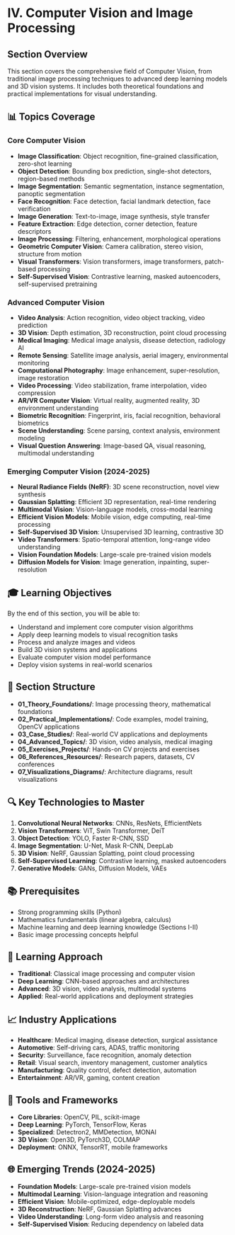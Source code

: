 # IV. Computer Vision and Image Processing

## Section Overview
This section covers the comprehensive field of Computer Vision, from traditional image processing techniques to advanced deep learning models and 3D vision systems. It includes both theoretical foundations and practical implementations for visual understanding.

## 📊 Topics Coverage

### Core Computer Vision
- **Image Classification**: Object recognition, fine-grained classification, zero-shot learning
- **Object Detection**: Bounding box prediction, single-shot detectors, region-based methods
- **Image Segmentation**: Semantic segmentation, instance segmentation, panoptic segmentation
- **Face Recognition**: Face detection, facial landmark detection, face verification
- **Image Generation**: Text-to-image, image synthesis, style transfer
- **Feature Extraction**: Edge detection, corner detection, feature descriptors
- **Image Processing**: Filtering, enhancement, morphological operations
- **Geometric Computer Vision**: Camera calibration, stereo vision, structure from motion
- **Visual Transformers**: Vision transformers, image transformers, patch-based processing
- **Self-Supervised Vision**: Contrastive learning, masked autoencoders, self-supervised pretraining

### Advanced Computer Vision
- **Video Analysis**: Action recognition, video object tracking, video prediction
- **3D Vision**: Depth estimation, 3D reconstruction, point cloud processing
- **Medical Imaging**: Medical image analysis, disease detection, radiology AI
- **Remote Sensing**: Satellite image analysis, aerial imagery, environmental monitoring
- **Computational Photography**: Image enhancement, super-resolution, image restoration
- **Video Processing**: Video stabilization, frame interpolation, video compression
- **AR/VR Computer Vision**: Virtual reality, augmented reality, 3D environment understanding
- **Biometric Recognition**: Fingerprint, iris, facial recognition, behavioral biometrics
- **Scene Understanding**: Scene parsing, context analysis, environment modeling
- **Visual Question Answering**: Image-based QA, visual reasoning, multimodal understanding

### Emerging Computer Vision (2024-2025)
- **Neural Radiance Fields (NeRF)**: 3D scene reconstruction, novel view synthesis
- **Gaussian Splatting**: Efficient 3D representation, real-time rendering
- **Multimodal Vision**: Vision-language models, cross-modal learning
- **Efficient Vision Models**: Mobile vision, edge computing, real-time processing
- **Self-Supervised 3D Vision**: Unsupervised 3D learning, contrastive 3D
- **Video Transformers**: Spatio-temporal attention, long-range video understanding
- **Vision Foundation Models**: Large-scale pre-trained vision models
- **Diffusion Models for Vision**: Image generation, inpainting, super-resolution

## 🎓 Learning Objectives

By the end of this section, you will be able to:
- Understand and implement core computer vision algorithms
- Apply deep learning models to visual recognition tasks
- Process and analyze images and videos
- Build 3D vision systems and applications
- Evaluate computer vision model performance
- Deploy vision systems in real-world scenarios

## 📁 Section Structure

- **01_Theory_Foundations/**: Image processing theory, mathematical foundations
- **02_Practical_Implementations/**: Code examples, model training, OpenCV applications
- **03_Case_Studies/**: Real-world CV applications and deployments
- **04_Advanced_Topics/**: 3D vision, video analysis, medical imaging
- **05_Exercises_Projects/**: Hands-on CV projects and exercises
- **06_References_Resources/**: Research papers, datasets, CV conferences
- **07_Visualizations_Diagrams/**: Architecture diagrams, result visualizations

## 🔍 Key Technologies to Master
1. **Convolutional Neural Networks**: CNNs, ResNets, EfficientNets
2. **Vision Transformers**: ViT, Swin Transformer, DeiT
3. **Object Detection**: YOLO, Faster R-CNN, SSD
4. **Image Segmentation**: U-Net, Mask R-CNN, DeepLab
5. **3D Vision**: NeRF, Gaussian Splatting, point cloud processing
6. **Self-Supervised Learning**: Contrastive learning, masked autoencoders
7. **Generative Models**: GANs, Diffusion Models, VAEs

## 📚 Prerequisites
- Strong programming skills (Python)
- Mathematics fundamentals (linear algebra, calculus)
- Machine learning and deep learning knowledge (Sections I-II)
- Basic image processing concepts helpful

## 🎯 Learning Approach
- **Traditional**: Classical image processing and computer vision
- **Deep Learning**: CNN-based approaches and architectures
- **Advanced**: 3D vision, video analysis, multimodal systems
- **Applied**: Real-world applications and deployment strategies

## 📈 Industry Applications
- **Healthcare**: Medical imaging, disease detection, surgical assistance
- **Automotive**: Self-driving cars, ADAS, traffic monitoring
- **Security**: Surveillance, face recognition, anomaly detection
- **Retail**: Visual search, inventory management, customer analytics
- **Manufacturing**: Quality control, defect detection, automation
- **Entertainment**: AR/VR, gaming, content creation

## 🔧 Tools and Frameworks
- **Core Libraries**: OpenCV, PIL, scikit-image
- **Deep Learning**: PyTorch, TensorFlow, Keras
- **Specialized**: Detectron2, MMDetection, MONAI
- **3D Vision**: Open3D, PyTorch3D, COLMAP
- **Deployment**: ONNX, TensorRT, mobile frameworks

## 🌐 Emerging Trends (2024-2025)
- **Foundation Models**: Large-scale pre-trained vision models
- **Multimodal Learning**: Vision-language integration and reasoning
- **Efficient Vision**: Mobile-optimized, edge-deployable models
- **3D Reconstruction**: NeRF, Gaussian Splatting advances
- **Video Understanding**: Long-form video analysis and reasoning
- **Self-Supervised Vision**: Reducing dependency on labeled data